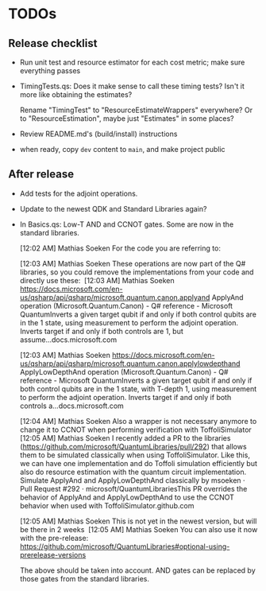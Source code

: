 ﻿# TODOs

## Release checklist

- Run unit test and resource estimator for each cost metric; make sure everything passes
- TimingTests.qs: Does it make sense to call these timing tests? Isn't it more like obtaining the estimates?

  Rename "TimingTest" to "ResourceEstimateWrappers" everywhere? Or to "ResourceEstimation", maybe just "Estimates" in some places?

- Review README.md's (build/install) instructions
- when ready, copy `dev` content to `main`, and make project public

## After release

- Add tests for the adjoint operations.
- Update to the newest QDK and Standard Libraries again?
- In Basics.qs: Low-T AND and CCNOT gates. Some are now in the standard libraries.

    [12:02 AM] Mathias Soeken
    For the code you are referring to:

    [12:03 AM] Mathias Soeken
    These operations are now part of the Q# libraries, so you could remove the implementations from your code and directly use these:
​
    [12:03 AM] Mathias Soeken
    <https://docs.microsoft.com/en-us/qsharp/api/qsharp/microsoft.quantum.canon.applyand>
    ApplyAnd operation (Microsoft.Quantum.Canon) - Q# reference - Microsoft QuantumInverts a given target qubit if and only if both control qubits are in the 1 state, using measurement to perform the adjoint operation. Inverts target if and only if both controls are 1, but assume...docs.microsoft.com

    ​[12:03 AM] Mathias Soeken
    <https://docs.microsoft.com/en-us/qsharp/api/qsharp/microsoft.quantum.canon.applylowdepthand>
    ApplyLowDepthAnd operation (Microsoft.Quantum.Canon) - Q# reference - Microsoft QuantumInverts a given target qubit if and only if both control qubits are in the 1 state, with T-depth 1, using measurement to perform the adjoint operation. Inverts target if and only if both controls a...docs.microsoft.com

    ​[12:04 AM] Mathias Soeken
    Also a wrapper is not necessary anymore to change it to CCNOT when performing verification with ToffoliSimulator
​
    [12:05 AM] Mathias Soeken
    I recently added a PR to the libraries (<https://github.com/microsoft/QuantumLibraries/pull/292>) that allows them to be simulated classically when using ToffoliSimulator. Like this, we can have one implementation and do Toffoli simulation efficiently but also do resource estimation with the quantum circuit implementation.
    Simulate ApplyAnd and ApplyLowDepthAnd classically by msoeken · Pull Request #292 · microsoft/QuantumLibrariesThis PR overrides the behavior of ApplyAnd and ApplyLowDepthAnd to use the CCNOT behavior when used with ToffoliSimulator.github.com

    [12:05 AM] Mathias Soeken
    This is not yet in the newest version, but will be there in 2 weeks
​
    [12:05 AM] Mathias Soeken
    You can also use it now with the pre-release: <https://github.com/microsoft/QuantumLibraries#optional-using-prerelease-versions>

    The above should be taken into account. AND gates can be replaced by those gates from the standard libraries.


